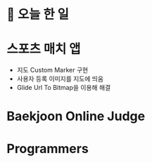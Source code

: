 # :thought_balloon: __오늘 한 일__

# __스포츠 매치 앱__
* 지도 Custom Marker 구현
* 사용자 등록 이미지를 지도에 띄움
* Glide Url To Bitmap을 이용해 해결

# __Baekjoon Online Judge__

# __Programmers__
